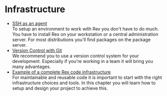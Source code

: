 
# Infrastructure

* [SSH as an agent](/docs/rex_book/infrastructure/ssh_as_an_agent.html)  
  To setup an environment to work with Rex you don't have to do much.
  You have to install Rex on your workstation or a central administration
  server. For most distributions you'll find packages on the package server.
* [Version Control with Git](/docs/rex_book/infrastructure/version_control_with_git.html)  
  We recommend you to use a version control system for your development.
  Especially if you're working in a team it will bring you many advantages.
* [Example of a complete Rex code infrastructure](/docs/rex_book/infrastructure/example_of_a_complete_rex_code_infrastructure.html)  
  For maintainable and reusable code it is important to start with the right
  infrastructure choices and tools. In this chapter you will learn how to
  setup and design your project to achieve this.
